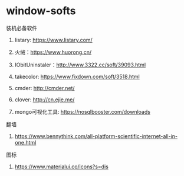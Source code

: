 # window-softs
装机必备软件

1. listary: https://www.listary.com/

2. 火绒：https://www.huorong.cn/

3. IObitUninstaler：http://www.3322.cc/soft/39093.html

4. takecolor: https://www.fixdown.com/soft/3518.html

5. cmder: http://cmder.net/

6. clover: http://cn.ejie.me/

7. mongo可视化工具: https://nosqlbooster.com/downloads

翻墙

1. https://www.bennythink.com/all-platform-scientific-internet-all-in-one.html

图标

1. https://www.materialui.co/icons?s=dis
